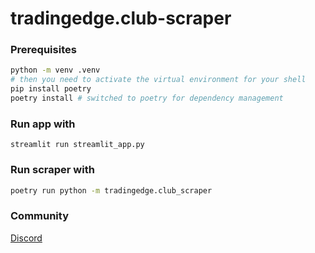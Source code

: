 # tradingedge.club-scraper

### Prerequisites

```sh
python -m venv .venv
# then you need to activate the virtual environment for your shell
pip install poetry
poetry install # switched to poetry for dependency management
```

### Run app with

`streamlit run streamlit_app.py`

### Run scraper with

```sh
poetry run python -m tradingedge.club_scraper
```

### Community

[Discord](https://discord.gg/DWBMfFQg)

